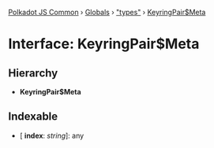 [Polkadot JS Common](../README.md) › [Globals](../globals.md) › ["types"](../modules/_types_.md) › [KeyringPair$Meta](_types_.keyringpair_meta.md)

# Interface: KeyringPair$Meta

## Hierarchy

* **KeyringPair$Meta**

## Indexable

* \[ **index**: *string*\]: any

